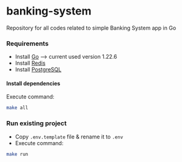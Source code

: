 # banking-system
Repository for all codes related to simple Banking System app in Go

### Requirements

- Install [Go](https://go.dev/doc/install) --> current used version 1.22.6
- Install [Redis](https://redis.io/docs/latest/operate/oss_and_stack/install/install-redis/install-redis-on-mac-os/)
- Install [PostgreSQL](https://www.postgresql.org/download/macosx/)

#### Install dependencies
Execute command:
```sh
make all
```

### Run existing project
- Copy `.env.template` file & rename it to `.env`
- Execute command:
```sh
make run
```